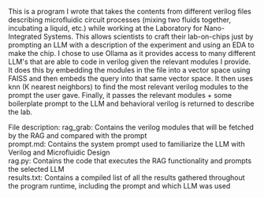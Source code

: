 This is a program I wrote that takes the contents from different verilog files describing microfluidic circuit processes (mixing two fluids together, incubating a liquid, etc.) while working at the Laboratory for Nano-Integrated Systems. This allows scientists to craft their lab-on-chips just by prompting an LLM with a description of the experiment and using an EDA to make the chip. I chose to use Ollama as it provides access to many different LLM's that are able to code in verilog given the relevant modules I provide. It does this by embedding the modules in the file into a vector space using FAISS and then embeds the query into that same vector space. It then uses knn (K nearest neighbors) to find the most relevant verilog modules to the prompt the user gave. Finally, it passes the relevant modules + some boilerplate prompt to the LLM and behavioral verilog is returned to describe the lab.

File description:
rag_grab: Contains the verilog modules that will be fetched by the RAG and compared with the prompt <br>
prompt.md: Contains the system prompt used to familiarize the LLM with Verilog and Microfluidic Design <br>
rag.py: Contains the code that executes the RAG functionality and prompts the selected LLM <br>
results.txt: Contains a compiled list of all the results gathered throughout the program runtime, including the prompt and which LLM was used
